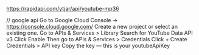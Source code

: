 https://rapidapi.com/ytjar/api/youtube-mp36

// google api
Go to Google Cloud Console -> https://console.cloud.google.com/
Create a new project or select an existing one.
Go to APIs & Services > Library
Search for YouTube Data API v3
Click Enable
Then go to APIs & Services > Credentials
Click + Create Credentials > API key
Copy the key — this is your youtubeApiKey